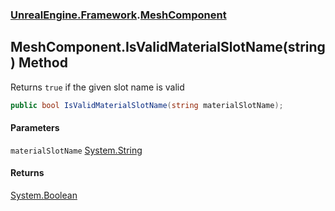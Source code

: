 ### [UnrealEngine.Framework](./UnrealEngine-Framework.md 'UnrealEngine.Framework').[MeshComponent](./MeshComponent.md 'UnrealEngine.Framework.MeshComponent')
## MeshComponent.IsValidMaterialSlotName(string) Method
Returns `true` if the given slot name is valid  
```csharp
public bool IsValidMaterialSlotName(string materialSlotName);
```
#### Parameters
<a name='UnrealEngine-Framework-MeshComponent-IsValidMaterialSlotName(string)-materialSlotName'></a>
`materialSlotName` [System.String](https://docs.microsoft.com/en-us/dotnet/api/System.String 'System.String')  
  
#### Returns
[System.Boolean](https://docs.microsoft.com/en-us/dotnet/api/System.Boolean 'System.Boolean')  
